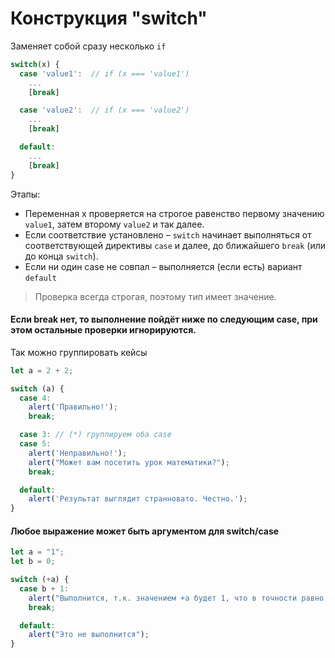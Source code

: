 # Конструкция "switch"

Заменяет собой сразу несколько `if`

```js
switch(x) {
  case 'value1':  // if (x === 'value1')
    ...
    [break]

  case 'value2':  // if (x === 'value2')
    ...
    [break]

  default:
    ...
    [break]
}
```

Этапы:

- Переменная x проверяется на строгое равенство первому значению `value1`, 
  затем второму `value2` и так далее.
- Если соответствие установлено – `switch` начинает выполняться от соответствующей директивы `case` и далее, 
  до ближайшего `break` (или до конца `switch`).
- Если ни один case не совпал – выполняется (если есть) вариант `default`

> Проверка всегда строгая, поэтому тип имеет значение.

#### Если break нет, то выполнение пойдёт ниже по следующим case, при этом остальные проверки игнорируются.

Так можно группировать кейсы

```js
let a = 2 + 2;

switch (a) {
  case 4:
    alert('Правильно!');
    break;

  case 3: // (*) группируем оба case
  case 5:
    alert('Неправильно!');
    alert("Может вам посетить урок математики?");
    break;

  default:
    alert('Результат выглядит странновато. Честно.');
}
```

#### Любое выражение может быть аргументом для switch/case
```js
let a = "1";
let b = 0;

switch (+a) {
  case b + 1:
    alert("Выполнится, т.к. значением +a будет 1, что в точности равно b+1");
    break;

  default:
    alert("Это не выполнится");
}
```
